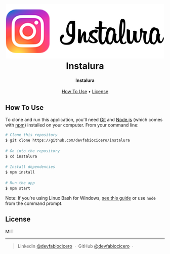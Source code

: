 
<h1 align="center">
  <br>
  <a href="https://www.linkedin.com/in/devfabiocicero/"><img src="instalura-cover.png" alt="Instalura"></a>
  <br>
  Instalura
  <br>
</h1>

<h4 align="center">Instalura</h4>

<p align="center">
  <a href="#how-to-use">How To Use</a> •
  <!-- <a href="#download">Download</a> • -->
  <a href="#license">License</a>
</p>

## How To Use

To clone and run this application, you'll need [Git](https://git-scm.com) and [Node.js](https://nodejs.org/en/download/) (which comes with [npm](http://npmjs.com)) installed on your computer. From your command line:

```bash
# Clone this repository
$ git clone https://github.com/devfabiocicero/instalura

# Go into the repository
$ cd instalura

# Install dependencies
$ npm install

# Run the app
$ npm start
```

Note: If you're using Linux Bash for Windows, [see this guide](https://www.howtogeek.com/261575/how-to-run-graphical-linux-desktop-applications-from-windows-10s-bash-shell/) or use `node` from the command prompt.

<!-- 
## Download

You can [download](https://github.com/amitmerchant1990/electron-markdownify/releases/tag/v1.2.0) latest installable version of Markdownify for Windows, macOS and Linux. -->

## License

MIT

---

> Linkedin [@devfabiocicero](https://www.linkedin.com/in/devfabiocicero/) &nbsp;&middot;&nbsp;
> GitHub [@devfabiocicero](https://github.com/devfabiocicero) &nbsp;&middot;&nbsp;
